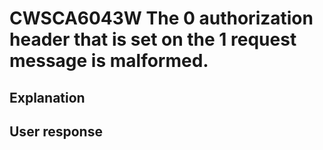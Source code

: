 # CWSCA6043W The 0 authorization header that is set on the 1 request message is malformed.

## Explanation

## User response